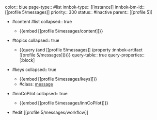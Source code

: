 color:: blue
page-type:: #list
innbok-type:: [[instance]]
innbok-bm-id:: [[profile 5/messages]]
priority:: 300
status:: #inactive
parent:: [[profile 5]]

- #content #list
  collapsed:: true
	- {{embed [[profile 5/messages/content]]}}
- #topics
   collapsed:: true
    - {{query (and [[profile 5/messages]] (property :innbok-artifact [[profile 5/messages]]))}}
      query-table:: true
      query-properties:: [:block]
- #keys
  collapsed:: true
	- {{embed [[profile 5/messages/keys]]}}
	- #class: [message](https://go.innbok.com/#/page/innBoK%2Fclass%2Fmessage)
- #innCoPilot
   collapsed:: true
	 - {{embed [[profile 5/messages/innCoPilot]]}}

- #edit [[profile 5/messages/workflow]]






